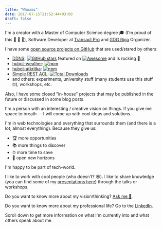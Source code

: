 ```yaml
---
title: "Whoami"
date: 2017-07-15T21:52:44+03:00
draft: false
---
```


I'm a creator with a Master of Computer Science degree :mortar_board: (I'm proud of this :tada: :tada: :tada:), Software Developer at [Transact Pro](https://transactpro.lv) and [GDG Riga](https://gdgriga.lv/) Organizer.

I have some [open source projects on GitHub](https://github.com/skibish) that are used/stared by others:

- [DDNS](https://github.com/skibish/ddns): [![GitHub stars](https://img.shields.io/github/stars/skibish/ddns.svg)](https://github.com/skibish/ddns/stargazers) featured on [![Awesome](https://cdn.rawgit.com/sindresorhus/awesome/d7305f38d29fed78fa85652e3a63e154dd8e8829/media/badge.svg)](https://github.com/avelino/awesome-go) and is rocking :rocket:
- [hubot-weather](https://www.npmjs.com/package/hubot-weather): [![npm](https://img.shields.io/npm/dy/hubot-weather.svg)](https://www.npmjs.com/package/hubot-weather)
- [hubot-atkritka](https://www.npmjs.com/package/hubot-weather): [![npm](https://img.shields.io/npm/dy/hubot-atkritka.svg)](https://www.npmjs.com/package/hubot-atkritka)
- [Simple REST ACL](https://github.com/skibish/simple-rest-acl): [![Total Downloads](https://poser.pugx.org/skibish/simple-rest-acl/downloads.svg)](https://packagist.org/packages/skibish/simple-rest-acl)
- and others: experiments, university stuff (many students use this stuff 🤓), workshops, etc.

Also, I have some closed "in-house" projects that may be published in the future or discussed in some blog posts.

I'm a person with an interesting / creative vision on things. If you give me space to breath — I will come up with cool ideas and solutions.

I'm in web technologies and everything that surrounds them (and there is a lot, almost everything). Because they give us:

- :trophy: more opportunities
- :books: more things to discover
- :alarm_clock: more time to save
- :rainbow: open new horizons

I'm happy to be part of tech-world.

I like to work with cool people (who doesn't? :sunglasses:). I like to share knowledge (you can find some of my [presentations here](https://speakerdeck.com/skibish)) through the talks or workshops.

Do you want to know more about my vision/thinking? [Ask me :crystal_ball:](#contact).

Do you want to know more about my professional life? Go to the [LinkedIn](https://linkedin.com/in/kibish).

Scroll down to get more information on what I'm currently into and what others speak about me.
